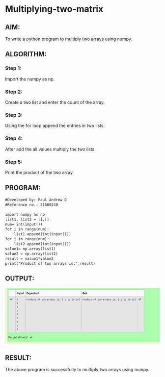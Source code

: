 # Multiplying-two-matrix


## AIM:
To write a python program to multiply two arrays using numpy.

## ALGORITHM:
### Step 1:
Import the numpy as np.

### Step 2:
Create a two list and enter the count of the array.

### Step 3:
Using the for loop append the entries in two lists.

### Step 4:
After add the all values multiply the two lists.

### Step 5:
Print the product of the two array.

## PROGRAM:
```
#Developed by: Paul Andrew D
#Reference no.: 21500230

import numpy as np
list1, list2 = [],[]
num= int(input())
for i in range(num):
    list1.append(int(input()))
for i in range(num):
    list2.append(int(input()))
value1= np.array(list1)
value2 = np.array(list2)
result = value1*value2
print("Product of two arrays is:",result)
``` 

## OUTPUT:
![Output](./output.png)

## RESULT:
The above program is successfully to multiply two arrays using numpy.